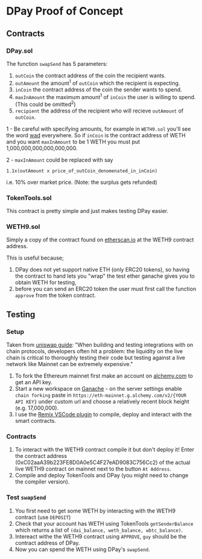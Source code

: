 # DPay Proof of Concept

## Contracts

### DPay.sol

The function `swapSend` has 5 parameters:

1. `outCoin` the contract address of the coin the recipient wants.
2. `outAmount` the amount<sup>1</sup> of `outCoin` which the recipient is expecting.
3. `inCoin` the contract address of the coin the sender wants to spend.
4. `maxInAmount` the maximum amount<sup>1</sup> of `inCoin` the user is willing to spend. (This could be omitted<sup>2</sup>)
5. `recipient` the address of the recipient who will recieve `outAmount` of `outCoin`.

1 - Be careful with specifying amounts, for example in `WETH9.sol` you'll see the word [wad](https://ethereum.stackexchange.com/questions/27101/what-does-wadstand-for) everywhere. So if `inCoin` is the contract address of WETH and you want `maxInAmount` to be 1 WETH you must put 1,000,000,000,000,000,000.

2 - `maxInAmount` could be replaced with say

```
1.1x(outAmount x price_of_outCoin_denomenated_in_inCoin)
```

i.e. 10% over market price. (Note: the surplus gets refunded)

### TokenTools.sol

This contract is pretty simple and just makes testing DPay easier.

### WETH9.sol

Simply a copy of the contract found on [etherscan.io](https://etherscan.io/address/0xC02aaA39b223FE8D0A0e5C4F27eAD9083C756Cc2#code) at the WETH9 contract address.

This is useful because;

1. DPay does not yet support native ETH (only ERC20 tokens), so having the contract to hand lets you "wrap" the test ether ganache gives you to obtain WETH for testing,
2. before you can send an ERC20 token the user must first call the function `approve` from the token contract.

## Testing

### Setup

Taken from [uniswap guide](https://docs.uniswap.org/contracts/v3/guides/local-environment): "When building and testing integrations with on chain protocols, developers often hit a problem: the liquidity on the live chain is critical to thoroughly testing their code but testing against a live network like Mainnet can be extremely expensive."

1. To fork the Ethereum mainnet first make an account on [alchemy.com](https://www.alchemy.com) to get an API key.
2. Start a new workspace on [Ganache](https://trufflesuite.com/docs/ganache/) - on the server settings enable `chain forking` paste in `https://eth-mainnet.g.alchemy.com/v2/{YOUR API KEY}` under custom url and choose a relatively recent block height (e.g. 17,000,000).
3. I use the [Remix VSCode plugin](https://marketplace.visualstudio.com/items?itemName=RemixProject.ethereum-remix) to compile, deploy and interact with the smart contracts.

### Contracts

1. To interact with the WETH9 contract compile it but don't deploy it! Enter the contract address (0xC02aaA39b223FE8D0A0e5C4F27eAD9083C756Cc2) of the actual live WETH9 contract on mainnet next to the button `At Address`.
2. Compile and deploy TokenTools and DPay (you might need to change the compiler version).

### Test `swapSend`

1. You first need to get some WETH by interacting with the WETH9 contract (use `DEPOSIT`)
2. Check that your account has WETH using TokenTools `getSenderBalance` which returns a list of `(dai_balance, weth_balance, wbtc_balance)`.
3. Intereact withe the WETH9 contract using `APPROVE`, `guy` should be the contract address of DPay.
4. Now you can spend the WETH using DPay's `swapSend`.
